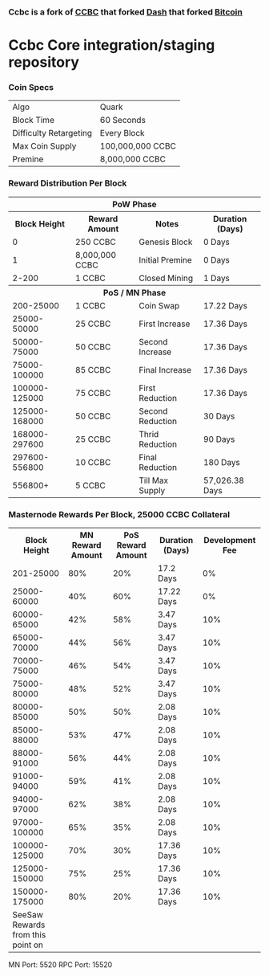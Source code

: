 ### Ccbc is a fork of [CCBC](https://github.com/CCBC-Project/CCBC) that forked [Dash](https://github.com/dashpay/dash) that forked [Bitcoin](https://github.com/bitcoin/bitcoinp)


# Ccbc Core integration/staging repository


### Coin Specs
<table>
<tr><td>Algo</td><td>Quark</td></tr>
<tr><td>Block Time</td><td>60 Seconds</td></tr>
<tr><td>Difficulty Retargeting</td><td>Every Block</td></tr>
<tr><td>Max Coin Supply </td><td>100,000,000 CCBC</td></tr>
<tr><td>Premine</td><td>8,000,000 CCBC</td></tr>
</table>


### Reward Distribution Per Block

<table>
<th colspan=4>PoW Phase</th>
<tr><th>Block Height</th><th>Reward Amount</th><th>Notes</th><th>Duration (Days)</th></tr>
<tr><td>0</td><td>250 CCBC</td><td>Genesis Block</td><td>0 Days</td></tr>
<tr><td>1</td><td>8,000,000 CCBC</td><td>Initial Premine</td><td>0 Days</td></tr>
<tr><td>2-200</td><td>1 CCBC</td><td rowspan=1>Closed Mining</td><td>1 Days</td></tr>
<tr><th colspan=4>PoS / MN Phase</th></tr>
<tr><td>200-25000</td><td>1 CCBC</td><td rowspan=1>Coin Swap</td><td>17.22 Days</td></tr>
<tr><td>25000-50000</td><td>25 CCBC</td><td rowspan=1>First Increase </td><td>17.36 Days</td></tr>
<tr><td>50000-75000</td><td>50 CCBC</td><td rowspan=1>Second Increase </td><td>17.36 Days</td></tr>
<tr><td>75000-100000</td><td>85 CCBC</td><td rowspan=1>Final Increase </td><td>17.36 Days</td></tr>
<tr><td>100000-125000</td><td>75 CCBC</td><td rowspan=1>First Reduction </td><td>17.36 Days</td></tr>
<tr><td>125000-168000</td><td>50 CCBC</td><td rowspan=1>Second Reduction </td><td>30 Days</td></tr>
<tr><td>168000-297600</td><td>25 CCBC</td><td rowspan=1>Thrid Reduction </td><td>90 Days</td></tr>
<tr><td>297600-556800</td><td>10 CCBC</td><td rowspan=1>Final Reduction </td><td>180 Days</td></tr>
<tr><td>556800+</td><td>5 CCBC</td><td rowspan=1>Till Max Supply </td><td>57,026.38 Days</td></tr>
</table>


### Masternode Rewards Per Block, 25000 CCBC Collateral

<table>
<tr><th>Block Height</th><th>MN Reward Amount</th><th>PoS Reward Amount</th><th>Duration (Days)</th><th>Development Fee</th></tr>
<tr><td>201-25000</td><td>80%</td><td>20%</td><td>17.2 Days</td><td>0%</td></tr>
<tr><td>25000-60000 </td><td>40%</td><td>60%</td><td>17.22 Days</td><td>0%</td></tr>
<tr><td>60000-65000 </td><td>42%</td><td>58%</td><td>3.47 Days</td><td>10%</td></tr>
<tr><td>65000-70000 </td><td>44%</td><td>56%</td><td>3.47 Days</td><td>10%</td></tr>
<tr><td>70000-75000 </td><td>46%</td><td>54%</td><td>3.47 Days</td><td>10%</td></tr>
<tr><td>75000-80000 </td><td>48%</td><td>52%</td><td>3.47 Days</td><td>10%</td></tr>
<tr><td>80000-85000 </td><td>50%</td><td>50%</td><td>2.08 Days</td><td>10%</td></tr>
<tr><td>85000-88000 </td><td>53%</td><td>47%</td><td>2.08 Days</td><td>10%</td></tr>
<tr><td>88000-91000 </td><td>56%</td><td>44%</td><td>2.08 Days</td><td>10%</td></tr>
<tr><td>91000-94000 </td><td>59%</td><td>41%</td><td>2.08 Days</td><td>10%</td></tr>
<tr><td>94000-97000 </td><td>62%</td><td>38%</td><td>2.08 Days</td><td>10%</td></tr>
<tr><td>97000-100000 </td><td>65%</td><td>35%</td><td>2.08 Days</td><td>10%</td></tr>
<tr><td>100000-125000 </td><td>70%</td><td>30%</td><td>17.36 Days</td><td>10%</td></tr>
<tr><td>125000-150000 </td><td>75%</td><td>25%</td><td>17.36 Days</td><td>10%</td></tr>
<tr><td>150000-175000 </td><td>80%</td><td>20%</td><td>17.36 Days</td><td>10%</td></tr>
<tr><td>SeeSaw Rewards from this point on</td></tr>
</table>

MN Port: 5520
RPC Port: 15520
